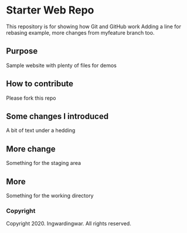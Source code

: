 # Starter Web Repo

This repository is for showing how Git and GitHub work
Adding a line for rebasing example, more changes from myfeature branch too.

## Purpose

Sample website with plenty of files for demos

## How to contribute

Please fork this repo

## Some changes I introduced

A bit of text under a hedding

## More change

Something for the staging area

## More

Something for the working directory

### Copyright

Copyright 2020. Ingwardingwar. All rights reserved.

